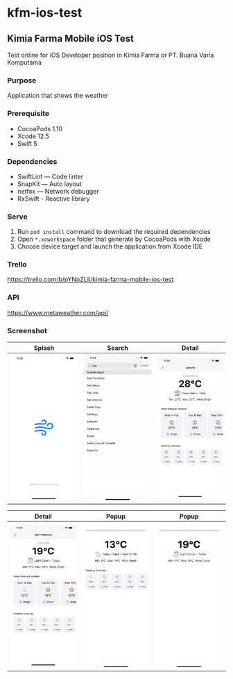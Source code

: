 # kfm-ios-test

## Kimia Farma Mobile iOS Test

Test online for iOS Developer position in Kimia Farma or PT. Buana Varia Komputama

### Purpose

Application that shows the weather

### Prerequisite

- CocoaPods 1.10
- Xcode 12.5
- Swift 5

### Dependencies

- SwiftLint — Code linter
- SnapKit — Auto layout
- netfox — Network debugger
- RxSwift - Reactive library

### Serve

1. Run `pod install` command to download the required dependencies
2. Open `*.xcworkspace` folder that generate by CocoaPods with Xcode
3. Choose device target and launch the application from Xcode IDE

### Trello

https://trello.com/b/pYNoZLIi/kimia-farma-mobile-ios-test

### API

https://www.metaweather.com/api/

### Screenshot

Splash | Search | Detail
-- | -- | --
![](/screenshot/splash.png) | ![](/screenshot/search.png) | ![](/screenshot/detail-1.png)

Detail | Popup | Popup
-- | -- | --
![](/screenshot/detail-2.png) | ![](/screenshot/popup-detail.png) | ![](/screenshot/popup-information.png)
